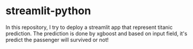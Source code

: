 # streamlit-python
In this repository, I try to deploy a streamlit app that represent titanic prediction. The prediction is done by xgboost and  based on input field, it's predict the passenger will survived or not!
